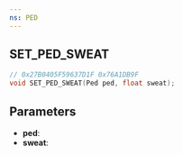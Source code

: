 ```yaml
---
ns: PED
---
```

## SET_PED_SWEAT

```c
// 0x27B0405F59637D1F 0x76A1DB9F
void SET_PED_SWEAT(Ped ped, float sweat);
```

## Parameters
* **ped**:
* **sweat**:
